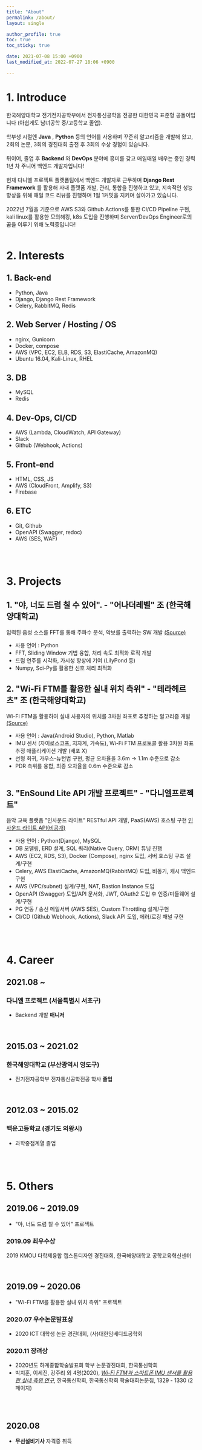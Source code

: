 ```yaml
---
title: "About"
permalink: /about/
layout: single

author_profile: true
toc: true
toc_sticky: true

date: 2021-07-08 15:00 +0900
last_modified_at: 2022-07-27 18:06 +0900

---
```

# 1. Introduce

한국해양대학교 전기전자공학부에서 전자통신공학을 전공한 대한민국 표준형 공돌이입니다 (아쉽게도 남녀공학 중/고등학교 졸업).<br/><br/>
학부생 시절엔 __Java__ , __Python__ 등의 언어를 사용하며 꾸준히 알고리즘을 개발해 왔고, 2회의 논문, 3회의 경진대회 출전 후 3회의 수상 경험이 있습니다.<br/><br/>
뒤이어, 졸업 후 __Backend__ 와 __DevOps__ 분야에 흥미를 갖고 매일매일 배우는 중인 경력 1년 차 주니어 백엔드 개발자입니다!<br/><br/>
현재 다니엘 프로젝트 플랫폼팀에서 백엔드 개발자로 근무하며 __Django Rest Framework__ 를 활용해 사내 플랫폼 개발, 관리, 통합을 진행하고 있고, 지속적인 성능 향상을 위해 매일 코드 리뷰를 진행하며 1일 1커밋을 지키며 살아가고 있습니다.<br/><br/>
2022년 7월을 기준으로 AWS S3와 Github Actions를 통한 CI/CD Pipeline 구현, kali linux를 활용한 모의해킹, k8s 도입을 진행하며 Server/DevOps Engineer로의 꿈을 이루기 위해 노력중입니다!
<br/><br/>

# 2. Interests

## 1. Back-end
 - Python, Java
 - Django, Django Rest Framework
 - Celery, RabbitMQ, Redis

## 2. Web Server / Hosting / OS
 - nginx, Gunicorn
 - Docker, compose
 - AWS (VPC, EC2, ELB, RDS, S3, ElastiCache, AmazonMQ)
 - Ubuntu 16.04, Kali-Linux, RHEL

## 3. DB
 - MySQL
 - Redis

## 4. Dev-Ops, CI/CD
 - AWS (Lambda, CloudWatch, API Gateway)
 - Slack
 - Github (Webhook, Actions)

## 5. Front-end
 - HTML, CSS, JS
 - AWS (CloudFront, Amplify, S3)
 - Firebase

## 6. ETC
 - Git, Github
 - OpenAPI (Swagger, redoc)
 - AWS (SES, WAF)

<br/><br/>

# 3. Projects

## 1. "야, 너도 드럼 칠 수 있어". - "어나더레벨" 조 (한국해양대학교)

입력된 음성 소스를 FFT를 통해 주파수 분석, 악보를 출력하는 SW 개발 [(Source)](https://github.com/bye0nys/drum-final)
 - 사용 언어 : Python
 - FFT, Sliding Window 기법 융합, 처리 속도 최적화 로직 개발
 - 드럼 연주를 시각화, 가시성 향상에 기여 (LilyPond 등)
 - Numpy, Sci-Py를 활용한 신호 처리 최적화

## 2. "Wi-Fi FTM를 활용한 실내 위치 측위" - "테라헤르츠" 조 (한국해양대학교)

Wi-Fi FTM을 활용하여 실내 사용자의 위치를 3차원 좌표로 추정하는 알고리즘 개발 [(Source)](https://github.com/bye0nys/WiFi-ML)
 - 사용 언어 : Java(Android Studio), Python, Matlab
 - IMU 센서 (자이로스코프, 지자계, 가속도), Wi-Fi FTM 프로토콜 활용 3차원 좌표 추정 애플리케이션 개발 (배포 X)
 - 선형 회귀, 가우스-뉴턴법 구현, 평균 오차율을 3.6m -> 1.1m 수준으로 감소
 - PDR 측위를 융합, 최종 오차율을 0.6m 수준으로 감소
<br/><br/>

## 3. "EnSound Lite API 개발 프로젝트" - "다니엘프로젝트"

음악 교육 플랫폼 "인사운드 라이트" RESTful API 개발, PaaS(AWS) 호스팅 구현 [인사운드 라이트 API(비공개)]()
 - 사용 언어 : Python(Django), MySQL
 - DB 모델링, ERD 설계, SQL 쿼리(Native Query, ORM) 튜닝 진행
 - AWS (EC2, RDS, S3), Docker (Compose), nginx 도입, 서버 호스팅 구조 설계/구현
 - Celery, AWS ElastiCache, AmazonMQ(RabbitMQ) 도입, 비동기, 캐시 백엔드 구현
 - AWS (VPC/subnet) 설계/구현, NAT, Bastion Instance 도입
 - OpenAPI (Swagger) 도입/API 문서화, JWT, OAuth2 도입 후 인증/미들웨어 설계/구현
 - PG 연동 / 송신 메일서버 (AWS SES), Custom Throttling 설계/구현
 - CI/CD (Github Webhook, Actions), Slack API 도입, 에러/로깅 채널 구현

<br/><br/>


# 4. Career


## 2021.08 ~
### 다니엘 프로젝트 (서울특별시 서초구)
- Backend 개발 __매니저__

<br/>

## 2015.03 ~ 2021.02
### 한국해양대학교 (부산광역시 영도구)
- 전기전자공학부 전자통신공학전공 학사 __졸업__

<br/>

## 2012.03 ~ 2015.02
### 백운고등학교 (경기도 의왕시)
- 과학중점계열 졸업

<br/><br/>

# 5. Others

## 2019.06 ~ 2019.09
 - "야, 너도 드럼 칠 수 있어" 프로젝트
### 2019.09 __최우수상__
2019 KMOU 다학제융합 캡스톤디자인 경진대회, 한국해양대학교 공학교육혁신센터

<br/>

## 2019.09 ~ 2020.06
 - "Wi-Fi FTM를 활용한 실내 위치 측위" 프로젝트
### 2020.07 __우수논문발표상__
 - 2020 ICT 대학생 논문 경진대회, (사)대한임베디드공학회
### 2020.11 __장려상__
 - 2020년도 하계종합학술발표회 학부 논문경진대회, 한국통신학회
 - 박지훈, 이세진, 강주리 외 4명(2020), [*Wi-Fi FTM과 스마트폰 IMU 센서를 활용한 실내 측위 연구*](https://www.dbpia.co.kr/journal/articleDetail?nodeId=NODE10499055), 한국통신학회, 한국통신학회 학술대회논문집, 1329 - 1330 (2 페이지)
<br/>

<br/>

## 2020.08
 - __무선설비기사__ 자격증 취득

<br/>